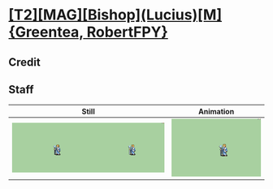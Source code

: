# [\[T2\]\[MAG\]\[Bishop\]\(Lucius\)\[M\]{Greentea, RobertFPY}](../)

## Credit


	
## Staff

| Still | Animation |
| :---: | :-------: |
| ![Staff still](./Staff_000.png) | ![Staff animation](./Staff.gif) |
